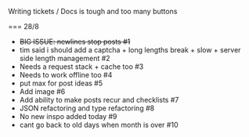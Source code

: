 Writing tickets / Docs is tough and too many buttons 

=== 28/8 
- ~~BIG ISSUE: newlines stop posts #1~~
- tim said i should add a captcha + long lengths break + slow + server side length management #2
- Needs a request stack + cache too #3
- Needs to work offline too #4
- put max for post ideas #5
- Add image #6
- Add ability to make posts recur and checklists #7
- JSON refactoring and type refactoring #8
- No new inspo added today #9
- cant go back to old days when month is over #10
